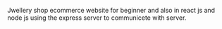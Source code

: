 Jwellery shop ecommerce website for beginner and also in react js and node js using the express server to communicete with server. 

